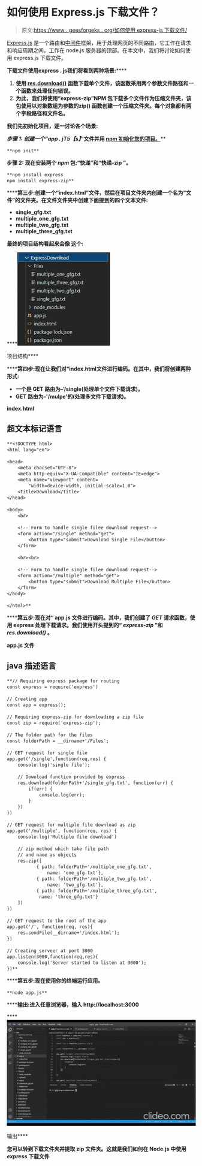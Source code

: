 # 如何使用 Express.js 下载文件？

> 原文:[https://www . geesforgeks . org/如何使用 express-js 下载文件/](https://www.geeksforgeeks.org/how-to-download-a-file-using-express-js/)

[Express.js](https://www.geeksforgeeks.org/introduction-to-express/) 是一个路由和[中间件](https://www.geeksforgeeks.org/working-of-express-js-middleware-and-its-benefits/)框架，用于处理网页的不同路由，它工作在请求和响应周期之间，工作在 node.js 服务器的顶部。在本文中，我们将讨论如何使用 express.js 下载文件。

**下载文件使用******express . js******我们将看到两种场景:******

1.  ****使用 [**res.download()**](https://www.geeksforgeeks.org/express-js-res-download-function/) 函数下载单个文件，该函数采用两个参数文件路径和一个函数来处理任何错误。****
2.  ****为此，我们将使用“**express-zip**”NPM 包下载多个文件作为压缩文件夹，该包使用以对象数组为参数的**zip()** 函数创建一个压缩文件夹。每个对象都有两个字段路径和文件名。****

******我们先初始化项目，逐一讨论各个场景:******

******步骤 1:** 创建一个“**app . j***T5【s】*”文件并用 [npm 初始化您的项目。](https://www.geeksforgeeks.org/node-js-npm-node-package-manager/)****

```
**npm init**
```

******步骤 2:** 现在安装两个 *npm* 包:“**快递**”和“**快递-zip** ”。****

```
**npm install express
npm install express-zip**
```

******第三步:**创建一个“**index.html**”文件，然后在项目文件夹内创建一个名为“**文件**”的文件夹。在文件文件夹中创建下面提到的四个文本文件:****

*   ****single_gfg.txt****
*   ****multiple_one_gfg.txt****
*   ****multiple_two_gfg.txt****
*   ****multiple_three_gfg.txt****

******最终的项目结构看起来会像** **这个:******

****![](img/10074f2dd936fffc273df803e09012b6.png)

项目结构**** 

******第四步:**现在让我们对“**index.html**文件进行编码。在其中，我们将创建两种形式:****

*   ****一个是 GET 路由为–’**/single**(处理单个文件下载请求)。****
*   ****GET 路由为–'**/mulp*****e***'的(处理多文件下载请求)。****

******index.html******

## ****超文本标记语言****

```
**<!DOCTYPE html>
<html lang="en">

<head>
    <meta charset="UTF-8">
    <meta http-equiv="X-UA-Compatible" content="IE=edge">
    <meta name="viewport" content=
        "width=device-width, initial-scale=1.0">
    <title>Download</title>
</head>

<body>
    <br>

    <!-- Form to handle single filee download request-->
    <form action="/single" method="get">
        <button type="submit">Download Single File</button>
    </form>

    <br><br>

    <!-- Form to handle single filee download request-->
    <form action="/multiple" method="get">
        <button type="submit">Download Multiple File</button>
    </form>
</body>

</html>**
```

******第五步:**现在对“ **app.js** 文件进行编码。其中，我们创建了 *GET* 请求函数，使用 express 处理下载请求。我们使用开头提到的“ *express-zip* ”和 *res.download()* 。****

******app.js 文件******

## ****java 描述语言****

```
**// Requiring express package for routing
const express = require('express')

// Creating app
const app = express();

// Requiring express-zip for downloading a zip file
const zip = require('express-zip');

// The folder path for the files
const folderPath = __dirname+'/Files';

// GET request for single file
app.get('/single',function(req,res) {
    console.log('single file');

    // Download function provided by express
    res.download(folderPath+'/single_gfg.txt', function(err) {
        if(err) {
            console.log(err);
        }
    })
})

// GET request for multiple file download as zip
app.get('/multiple', function(req, res) {
    console.log('Multiple file download')

    // zip method which take file path
    // and name as objects
    res.zip([
           { path: folderPath+'/multiple_one_gfg.txt',
               name: 'one_gfg.txt'},
           { path: folderPath+'/multiple_two_gfg.txt',
               name: 'two_gfg.txt'},
           { path: folderPath+'/multiple_three_gfg.txt',
            name: 'three_gfg.txt'}
    ])
})

// GET request to the root of the app
app.get('/', function(req, res){
    res.sendFile(__dirname+'/index.html');
})

// Creating serveer at port 3000
app.listen(3000,function(req,res){
    console.log('Server started to listen at 3000');
})**
```

******第五步:**现在使用你的终端运行应用。****

```
**node app.js**
```

******输出:**进入任意浏览器，输入 **http://localhost:3000******

****![](img/3327b61fbf38752d85ed054fdcd41144.png)

输出**** 

****您可以转到下载文件夹并提取 zip 文件夹。这就是我们如何在 Node.js 中使用 *express* 下载文件****